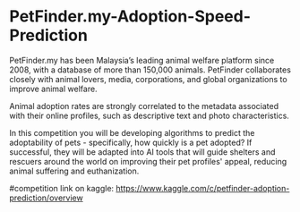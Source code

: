 # PetFinder.my-Adoption-Speed-Prediction

PetFinder.my has been Malaysia’s leading animal welfare platform since 2008, with a database of more than 150,000 animals. PetFinder collaborates closely with animal lovers, media, corporations, and global organizations to improve animal welfare.

Animal adoption rates are strongly correlated to the metadata associated with their online profiles, such as descriptive text and photo characteristics.

In this competition you will be developing algorithms to predict the adoptability of pets - specifically, how quickly is a pet adopted? If successful, they will be adapted into AI tools that will guide shelters and rescuers around the world on improving their pet profiles' appeal, reducing animal suffering and euthanization.


#competition link on kaggle: https://www.kaggle.com/c/petfinder-adoption-prediction/overview
